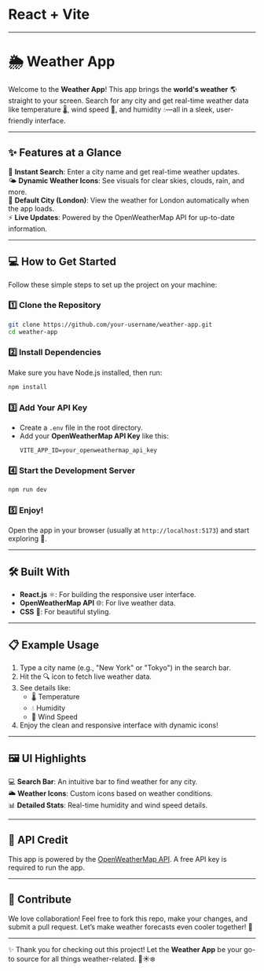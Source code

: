 # React + Vite

---

# 🌦️ Weather App

Welcome to the **Weather App**! This app brings the **world's weather** 🌎 straight to your screen. Search for any city and get real-time weather data like temperature 🌡️, wind speed 💨, and humidity 💧—all in a sleek, user-friendly interface.

---

## ✨ Features at a Glance

🌟 **Instant Search**: Enter a city name and get real-time weather updates.  
🌤️ **Dynamic Weather Icons**: See visuals for clear skies, clouds, rain, and more.  
📍 **Default City (London)**: View the weather for London automatically when the app loads.  
⚡ **Live Updates**: Powered by the OpenWeatherMap API for up-to-date information.

---

## 💻 How to Get Started

Follow these simple steps to set up the project on your machine:

### 1️⃣ Clone the Repository
```bash
git clone https://github.com/your-username/weather-app.git
cd weather-app
```

### 2️⃣ Install Dependencies  
Make sure you have Node.js installed, then run:  
```bash
npm install
```

### 3️⃣ Add Your API Key  
- Create a `.env` file in the root directory.  
- Add your **OpenWeatherMap API Key** like this:  
  ```env
  VITE_APP_ID=your_openweathermap_api_key
  ```

### 4️⃣ Start the Development Server  
```bash
npm run dev
```

### 5️⃣ Enjoy!  
Open the app in your browser (usually at `http://localhost:5173`) and start exploring 🌈.

---

## 🛠️ Built With

- **React.js** ⚛️: For building the responsive user interface.  
- **OpenWeatherMap API** 🌐: For live weather data.  
- **CSS** 🎨: For beautiful styling.  

---

## 📋 Example Usage

1. Type a city name (e.g., "New York" or "Tokyo") in the search bar.  
2. Hit the 🔍 icon to fetch live weather data.  
3. See details like:  
   - 🌡️ Temperature  
   - 💧 Humidity  
   - 💨 Wind Speed  
4. Enjoy the clean and responsive interface with dynamic icons!  

---

## 🖼️ UI Highlights

💻 **Search Bar**: An intuitive bar to find weather for any city.  
🌥️ **Weather Icons**: Custom icons based on weather conditions.  
📊 **Detailed Stats**: Real-time humidity and wind speed details.

---

## 🔗 API Credit

This app is powered by the [OpenWeatherMap API](https://openweathermap.org/). A free API key is required to run the app.

---

## 🎉 Contribute

We love collaboration! Feel free to fork this repo, make your changes, and submit a pull request. Let’s make weather forecasts even cooler together! 💪

---

✨ Thank you for checking out this project! Let the **Weather App** be your go-to source for all things weather-related. 🌈☀️❄️
